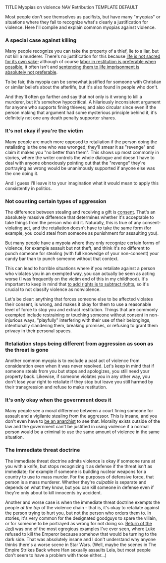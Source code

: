 TITLE Myopias on violence
NAV Retribution
TEMPLATE DEFAULT

Most people don't see themselves as pacifists, but have many "myopias" or situations where they fail to recognize what's clearly a justification for violence. Here I'll compile and explain common myopias against violence.

### A special case against killing

Many people recognize you can take the property of a thief, lie to a liar, but not kill a murderer. There's no justification for this because [life is not sacred for its own sake](life); although of course [labor in restitution is preferable when possible](forms_of_punishment), it often isn't and [sentencing them to life imprisonment is absolutely not preferable](imprisonment).

To be fair, this myopia can be somewhat justified for someone with Christian or similar beliefs about the afterlife, but it's also found in people who don't.

And they'll often go farther and say that not only is it wrong to kill a murderer, but it's somehow hypocritical. A hilariously inconsistent argument for anyone who supports fining thieves; and also circular since even if the person making that argument had some mysterious principle behind it, it's definitely not one any death penalty supporter shares.

### It's not okay if you're the victim

Many people are much more opposed to retaliation if the person doing the retaliating is the one who was wronged; they'll smear it as "revenge" and claim it makes you "no better than them". This shows up most commonly in stories, where the writer controls the whole dialogue and doesn't have to deal with anyone obnoxiously pointing out that the "revenge" they're portraying as wrong would be unanimously supported if anyone else was the one doing it.

And I guess I'll leave it to your imagination what it would mean to apply this consistently in politics.

### Not counting certain types of aggression

The difference between stealing and receiving a gift is [consent](consent). That's an absolutely massive difference that determines whether it's acceptable to take things from the person who did it. Naturally, this is true of any consent-violating act, and the retaliation doesn't have to take the same form (for example, you could steal from someone as punishment for assaulting you).

But many people have a mypoia where they only recognize certain forms of violence, for example assault but not theft, and think it's no different to punch someone for stealing (with full knowedge of your non-consent) your candy bar than to punch someone without that context.

This can lead to horrible situations where if you retaliate against a person who violates you in an exempted way, you can actually be seen as acting worse (I was frequently on the victim end of this in my childhood). It's important to keep in mind that [to add rights is to subtract rights](add_subtract_rights), so it's crucial to not classify violence as nonviolence.

Let's be clear: anything that forces someone else to be affected violates their consent, is wrong, and makes it okay for them to use a reasonable level of force to stop you and extract restitution. Things that are commonly exempted include restraining or touching someone without consent in non-injurious ways, "playfully" interfering with their use of their belongings, intentionally slandering them, breaking promises, or refusing to grant them privacy in their personal spaces.

### Retaliation stops being different from aggression as soon as the threat is gone

Another common myopia is to exclude a past act of violence from consideration even when it was never resolved. Let's keep in mind that if someone steals from you but stops and apologizes, you still need your property back. Likewise, if someone violates you in any other way, you don't lose your right to retaliate if they stop but leave you still harmed by their transgression and refuse to make restitution.

### It's only okay when the government does it

Many people see a moral difference between a court fining someone for assault and a vigilante stealing from the aggressor. This is insane, and you don't even have to [be an anarchist](anarchism) to see that. Morality exists outside of the law and the government can't be justified in using violence if a normal person would be a criminal to use the same amount of violence in the same situation.

### The immediate threat doctrine

The immediate threat doctrine admits violence is okay if someone runs at you with a knife, but stops recognizing it as defense if the threat isn't as immediate; for example if someone is building nuclear weapons for a country to use to mass murder. For the purposes of defensive force, that person is a mass murderer. Whether they're *culpable* is separate and depends on what they know, but you can kill someone in defense even if they're only about to kill innocents by accident.

Another and worse case is when the immediate threat doctrine exempts the people *at the top* of the violence chain - that is, it's okay to retaliate against the person trying to hurt you, but not the person who orders them to. In stories, it's very common for the designated goodguys to spare the villain, or for someone to be portrayed as wrong for not doing so. [Return of the Jedi](/reviews/star_wars#episode-vi-return-of-the-jedi) was one of the most egregious examples I've ever seen, where Luke refused to kill the Emperor because somehow that would be turning to the dark side. That was absolutely insane and I don't understand why anyone thinks there's a worse scene in Star Wars. (Well, maybe the scenes in The Empire Strikes Back where Han sexually assaults Leia, but most people don't seem to have a problem with those either...)
